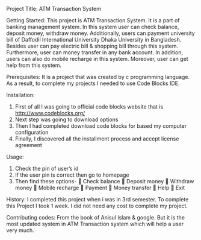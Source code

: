 Project Title:
ATM Transaction System

Getting Started:
This project is ATM Transaction System. It is a part of banking management system. In this system user can check balance, deposit money, withdraw money. Additionally, users can payment university bill of Daffodil International University Dhaka University in Bangladesh. Besides user can pay electric bill & shopping bill through this system. Furthermore, user can money transfer in any bank account. In addition, users can also do mobile recharge in this system. Moreover, user can get help from this system.

Prerequisites:
It is a project that was created by c programming language. As a result, to complete my projects I needed to use Code Blocks IDE.

Installation:
1.	First of all I was going to official code blocks website that is http://www.codeblocks.org/
2.	Next step was going to download options
3.	Then I had completed download code blocks for based my computer configuration
4.	Finally, I discovered all the installment process and accept license agreement

Usage:
1.	Check the pin of user’s id
2.	If the user pin is correct then go to homepage
3.	Then find these options-
	Check balance
	Deposit money
	Withdraw money
	Mobile recharge
	Payment
	Money transfer
	Help
	Exit

History:
I completed this project when i was in 3rd semester. To complete this Project I took 1 week. I did not need any cost to complete my project.

Contributing codes:
From the book of Anisul Islam & google. But it is the most updated system in ATM Transaction system which will help a user very much.
